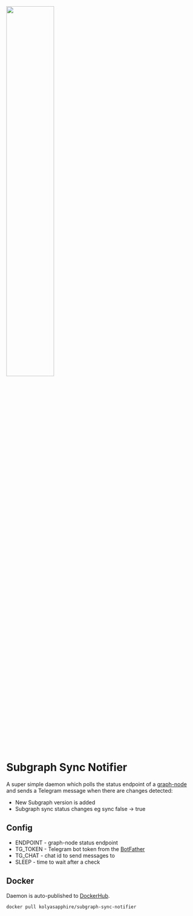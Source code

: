<img src="https://user-images.githubusercontent.com/4752441/204310522-999660e8-9a14-4c7e-952e-6d5e9451f9d5.png" width=50% height=50%>

# Subgraph Sync Notifier

A super simple daemon which polls the status endpoint of a [graph-node](https://github.com/graphprotocol/graph-node) and sends a Telegram message when there are changes detected:

- New Subgraph version is added
- Subgraph sync status changes eg sync false -> true

## Config

- ENDPOINT - graph-node status endpoint
- TG_TOKEN - Telegram bot token from the [BotFather](https://t.me/BotFather)
- TG_CHAT - chat id to send messages to
- SLEEP - time to wait after a check

## Docker

Daemon is auto-published to [DockerHub](https://hub.docker.com/r/kolyasapphire/subgraph-sync-notifier).

```bash
docker pull kolyasapphire/subgraph-sync-notifier
```
